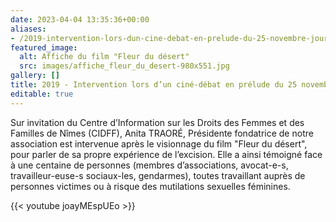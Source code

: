 ```yaml
---
date: 2023-04-04 13:35:36+00:00
aliases:
- /2019-intervention-lors-dun-cine-debat-en-prelude-du-25-novembre-journee-internationale-de-lutte-pour-lelimination-des-violences-a-legard-des-femmes/
featured_image:
  alt: Affiche du film "Fleur du désert"
  src: images/affiche_fleur_du_desert-980x551.jpg
gallery: []
title: 2019 - Intervention lors d’un ciné-débat en prélude du 25 novembre (Journée internationale de lutte pour l’élimination des violences à l’égard des femmes)
editable: true
---
```

Sur invitation du Centre d’Information sur les Droits des Femmes et des Familles de Nîmes (CIDFF), Anita TRAORÉ, Présidente fondatrice de notre association est intervenue après le visionnage du film "Fleur du désert", pour parler de sa propre expérience de l’excision. Elle a ainsi témoigné face à une centaine de personnes (membres d’associations, avocat-e-s, travailleur-euse-s sociaux-les, gendarmes), toutes travaillant auprès de personnes victimes ou à risque des mutilations sexuelles féminines.

{{< youtube joayMEspUEo >}}
